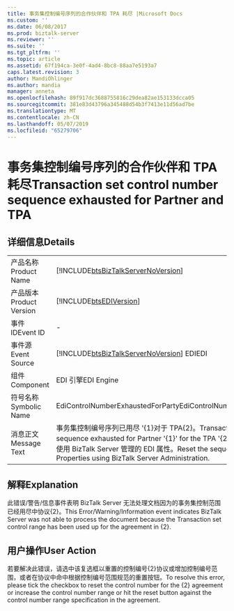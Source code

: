 ```yaml
---
title: 事务集控制编号序列的合作伙伴和 TPA 耗尽 |Microsoft Docs
ms.custom: ''
ms.date: 06/08/2017
ms.prod: biztalk-server
ms.reviewer: ''
ms.suite: ''
ms.tgt_pltfrm: ''
ms.topic: article
ms.assetid: 67f194ca-3e0f-4ad4-8bc8-88aa7e5193a7
caps.latest.revision: 3
author: MandiOhlinger
ms.author: mandia
manager: anneta
ms.openlocfilehash: 89f917dc3688755816c29dea82ae153133dcca05
ms.sourcegitcommit: 381e83d43796a345488d54b3f7413e11d56ad7be
ms.translationtype: MT
ms.contentlocale: zh-CN
ms.lasthandoff: 05/07/2019
ms.locfileid: "65279706"
---
```

# <a name="transaction-set-control-number-sequence-exhausted-for-partner-and-tpa"></a><span data-ttu-id="cd843-102">事务集控制编号序列的合作伙伴和 TPA 耗尽</span><span class="sxs-lookup"><span data-stu-id="cd843-102">Transaction set control number sequence exhausted for Partner and TPA</span></span>
## <a name="details"></a><span data-ttu-id="cd843-103">详细信息</span><span class="sxs-lookup"><span data-stu-id="cd843-103">Details</span></span>  
  
|                 |                                                                                                                                                                        |
|-----------------|------------------------------------------------------------------------------------------------------------------------------------------------------------------------|
|  <span data-ttu-id="cd843-104">产品名称</span><span class="sxs-lookup"><span data-stu-id="cd843-104">Product Name</span></span>   |                                           [!INCLUDE[btsBizTalkServerNoVersion](../includes/btsbiztalkservernoversion-md.md)]                                           |
| <span data-ttu-id="cd843-105">产品版本</span><span class="sxs-lookup"><span data-stu-id="cd843-105">Product Version</span></span> |                                                       [!INCLUDE[btsEDIVersion](../includes/btsediversion-md.md)]                                                       |
|    <span data-ttu-id="cd843-106">事件 ID</span><span class="sxs-lookup"><span data-stu-id="cd843-106">Event ID</span></span>     |                                                                                   -                                                                                    |
|  <span data-ttu-id="cd843-107">事件源</span><span class="sxs-lookup"><span data-stu-id="cd843-107">Event Source</span></span>   |                                         [!INCLUDE[btsBizTalkServerNoVersion](../includes/btsbiztalkservernoversion-md.md)] <span data-ttu-id="cd843-108">EDI</span><span class="sxs-lookup"><span data-stu-id="cd843-108">EDI</span></span>                                         |
|    <span data-ttu-id="cd843-109">组件</span><span class="sxs-lookup"><span data-stu-id="cd843-109">Component</span></span>    |                                                                               <span data-ttu-id="cd843-110">EDI 引擎</span><span class="sxs-lookup"><span data-stu-id="cd843-110">EDI Engine</span></span>                                                                               |
|  <span data-ttu-id="cd843-111">符号名称</span><span class="sxs-lookup"><span data-stu-id="cd843-111">Symbolic Name</span></span>  |                                                                   <span data-ttu-id="cd843-112">EdiControlNumberExhaustedForParty</span><span class="sxs-lookup"><span data-stu-id="cd843-112">EdiControlNumberExhaustedForParty</span></span>                                                                    |
|  <span data-ttu-id="cd843-113">消息正文</span><span class="sxs-lookup"><span data-stu-id="cd843-113">Message Text</span></span>   | <span data-ttu-id="cd843-114">事务集控制编号序列已用尽 '{1}对于 TPA{2}。</span><span class="sxs-lookup"><span data-stu-id="cd843-114">Transaction set control number sequence exhausted for Partner '{1}' for the TPA '{2}'.</span></span> <span data-ttu-id="cd843-115">重置该序列中的{2}-使用 BizTalk Server 管理的 EDI 属性。</span><span class="sxs-lookup"><span data-stu-id="cd843-115">Reset the sequence in {2} - EDI Properties using BizTalk Server Administration.</span></span> |
  
## <a name="explanation"></a><span data-ttu-id="cd843-116">解释</span><span class="sxs-lookup"><span data-stu-id="cd843-116">Explanation</span></span>  
 <span data-ttu-id="cd843-117">此错误/警告/信息事件表明 BizTalk Server 无法处理文档因为的事务集控制范围已经用尽中协议{2}。</span><span class="sxs-lookup"><span data-stu-id="cd843-117">This Error/Warning/Information event indicates BizTalk Server was not able to process the document because the Transaction set control range has been used up for the agreement in {2}.</span></span>  
  
## <a name="user-action"></a><span data-ttu-id="cd843-118">用户操作</span><span class="sxs-lookup"><span data-stu-id="cd843-118">User Action</span></span>  
 <span data-ttu-id="cd843-119">若要解决此错误，请选中该复选框以重置的控制编号{2}协议或增加控制编号范围，或者在协议中命中根据控制编号范围规范的重置按钮。</span><span class="sxs-lookup"><span data-stu-id="cd843-119">To resolve this error, please tick the checkbox to reset the control number for the {2} agreement or increase the control number range or hit the reset button against the control number range specification in the agreement.</span></span>